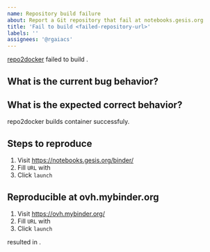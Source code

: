 ```yaml
---
name: Repository build failure
about: Report a Git repository that fail at notebooks.gesis.org
title: 'Fail to build <failed-repository-url>'
labels: ''
assignees: '@rgaiacs'
---
```


[repo2docker](https://github.com/jupyterhub/repo2docker) failed to build <failed-repository-url>.

## What is the current bug behavior?

<!-- Paste the build logs -->

## What is the expected correct behavior?

repo2docker builds container successfuly.

## Steps to reproduce

1. Visit https://notebooks.gesis.org/binder/
2. Fill `URL` with <failed-repository-url>
3. Click `launch`

## Reproducible at ovh.mybinder.org

1. Visit https://ovh.mybinder.org/
2. Fill `URL` with <failed-repository-url>
3. Click `launch`

resulted in <!-- same issue / different issue / no issue -->.

